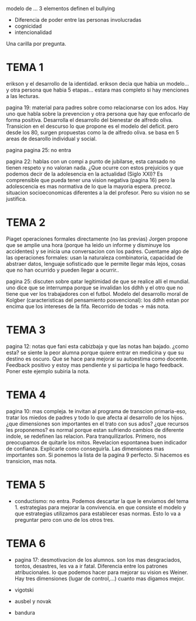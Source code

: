 modelo de ...
3 elementos definen el bullying
- Diferencia de poder entre las personas involucradas
- cognicidad
- intencionalidad

Una carilla por pregunta.

# TEMA 1
erikson y el desarrollo de la identidad. erikson decia que habia un modelo... y otra persona que habia 5 etapas... estara mas completo si hay menciones a las lecturas.

pagina 19: material para padres sobre como relacionarse con los ados. Hay uno que habla sobre la prevencion y otra persona que hay que enfocarlo de forma positiva. Desarrolla el desarrollo del bienestar de alfredo oliva. Transicion en el descurso lo que propone es el modelo del deficit. pero desde los 80, surgen propuestas como la de alfredo oliva. se basa en 5 areas de desarollo individual y social. 

pagina pagina 25: no entra

pagina 22: hablas con un compi a punto de jubilarse, esta cansado no tienen respeto y no valoran nada. ¿Que ocurre con estos prejuicios y que podemos decir de la adolesencia en la actualidad (Siglo XXI)? Es comprensible que pueda tener una vision negativa (pagina 16) pero la adolescencia es mas normativa de lo que la mayoria espera. precoz. situacion socioeconomicas diferentes a la del profesor. Pero su vision no se justifica.

# TEMA 2
Piaget operaciones formales directamente (no las previas)
Jorgen propone que se amplie una hora (porque ha leido un informe y disminuye los accidentes) y se inicia una conversacion con los padres. Cuentame algo de las operaciones formales: usan la naturaleza combinatoria, capacidad de abstraer datos, lenguaje sofisticado que le permite llegar más lejos, cosas que no han ocurrido y pueden llegar a ocurrir..

pagina 25: discuten sobre qatar legitimidad de que se realice alli el mundial. uno dice que se interrumpa porque se invalidan los ddhh y el otro que no tiene que ver los trabajadores con el futbol. Modelo del desarrollo moral de Kolgber (caracteristicas del pensamiento posvencional): los ddhh estan por encima que los intereses de la fifa. Recorrido de todas -> más nota.

# TEMA 3
pagina 12: notas que fani esta cabizbaja y que las notas han bajado. ¿como esta? se siente la peor alumna porque quiere entrar en medicina y que su destino es oscuro. Que se hace para mejorar su autoestima como docente. Feedback positivo y estoy mas pendiente y si participa le hago feedback. Poner este ejemplo subiria la nota.

# TEMA 4
pagina 10: mas compleja. te invitan al programa de transcion primaria-eso, tratar los miedos de padres y todo lo que afecta al desarrollo de los hijos. ¿que dimensiones son importantes en el trato con sus ados? ¿que recursos les proponemos? es normal porque estan sufriendo cambios de diferente indole, se redefinen las relacion. Para tranquilizarlos. Primero, nos preocupamos de quitarle los mitos. Revelacion espontanea buen indicador de confianza. Explicarle como conseguirla. Las dimensiones mas importantes son. Si ponemos la lista de la pagina 9 perfecto. Si hacemos es transicion, mas nota.

# TEMA 5
- conductismo: no entra. Podemos descartar la que le enviamos del tema 1. estrategias para mejorar la convivencia. en que consiste el modelo y que estrategias utilizamos para establecer esas normas. Esto lo va a preguntar pero con uno de los otros tres.

# TEMA 6
- pagina 17: desmotivacion de los alumnos. son los mas desgraciados, tontos, desastres, les va a ir fatal. Diferencia entre los patrones atribucionales. lo que podemos hacer para mejorar su vision es Weiner. Hay tres dimensiones (lugar de control,...) cuanto mas digamos mejor.

- vigotski
- ausbel y novak
- bandura  